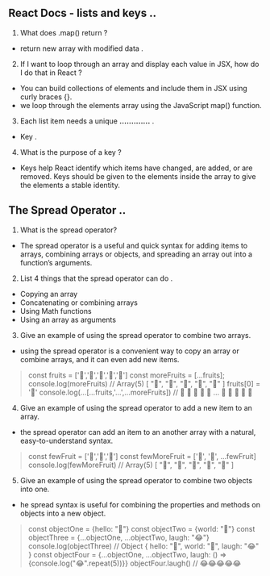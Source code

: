 ## React Docs - lists and keys ..

1. What does .map() return ? 

-  return new array with modified data .

2. If I want to loop through an array and display each value in JSX, how do I do that in React ?

- You can build collections of elements and include them in JSX using curly braces {}.
-  we loop through the elements array using the JavaScript map() function.

3. Each list item needs a unique **.............** .

- Key .

4. What is the purpose of a key ?

- Keys help React identify which items have changed, are added, or are removed. Keys should be given to the elements inside the array to give the elements a stable identity.

## The Spread Operator ..

1. What is the spread operator?

- The spread operator is a useful and quick syntax for adding items to arrays, combining arrays or objects, and spreading an array out into a function’s arguments.

2. List 4 things that the spread operator can do . 

* Copying an array
* Concatenating or combining arrays
* Using Math functions
* Using an array as arguments

3. Give an example of using the spread operator to combine two arrays.

- using the spread operator is a convenient way to copy an array or combine arrays, and it can even add new items.
> const fruits = ['🍏','🍊','🍌','🍉','🍍']
const moreFruits = [...fruits];
console.log(moreFruits) // Array(5) [ "🍏", "🍊", "🍌", "🍉", "🍍" ]
fruits[0] = '🍑'
console.log(...[...fruits,'...',...moreFruits]) //  🍑 🍊 🍌 🍉 🍍 ... 🍏 🍊 🍌 🍉 🍍

4. Give an example of using the spread operator to add a new item to an array.

- the spread operator can add an item to an another array with a natural, easy-to-understand syntax.
> const fewFruit = ['🍏','🍊','🍌']
const fewMoreFruit = ['🍉', '🍍', ...fewFruit]
console.log(fewMoreFruit) //  Array(5) [ "🍉", "🍍", "🍏", "🍊", "🍌" ]

5. Give an example of using the spread operator to combine two objects into one.

- he spread syntax is useful for combining the properties and methods on objects into a new object.
> const objectOne = {hello: "🤪"}
const objectTwo = {world: "🐻"}
const objectThree = {...objectOne, ...objectTwo, laugh: "😂"}
console.log(objectThree) // Object { hello: "🤪", world: "🐻", laugh: "😂" }
const objectFour = {...objectOne, ...objectTwo, laugh: () => {console.log("😂".repeat(5))}}
objectFour.laugh() // 😂😂😂😂😂



